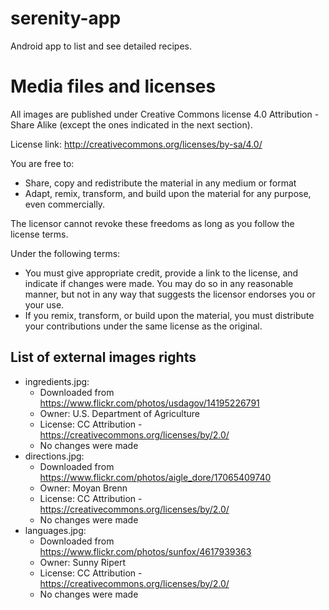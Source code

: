 # serenity-app
Android app to list and see detailed recipes.

# Media files and licenses

All images are published under Creative Commons license 4.0 Attribution - Share Alike (except the ones indicated in the next section).

License link: http://creativecommons.org/licenses/by-sa/4.0/

You are free to:
- Share, copy and redistribute the material in any medium or format
- Adapt, remix, transform, and build upon the material for any purpose, even commercially.

The licensor cannot revoke these freedoms as long as you follow the license terms.

Under the following terms:

- You must give appropriate credit, provide a link to the license, and indicate if changes were made. You may do so in any reasonable manner, but not in any way that suggests the licensor endorses you or your use.
-  If you remix, transform, or build upon the material, you must distribute your contributions under the same license as the original.


## List of external images rights
- ingredients.jpg:
  + Downloaded from https://www.flickr.com/photos/usdagov/14195226791
  + Owner: U.S. Department of Agriculture
  + License: CC Attribution - https://creativecommons.org/licenses/by/2.0/
  + No changes were made
- directions.jpg:
  + Downloaded from https://www.flickr.com/photos/aigle_dore/17065409740
  + Owner: Moyan Brenn
  + License: CC Attribution - https://creativecommons.org/licenses/by/2.0/
  + No changes were made
- languages.jpg:
  + Downloaded from https://www.flickr.com/photos/sunfox/4617939363
  + Owner: Sunny Ripert
  + License: CC Attribution - https://creativecommons.org/licenses/by/2.0/
  + No changes were made
